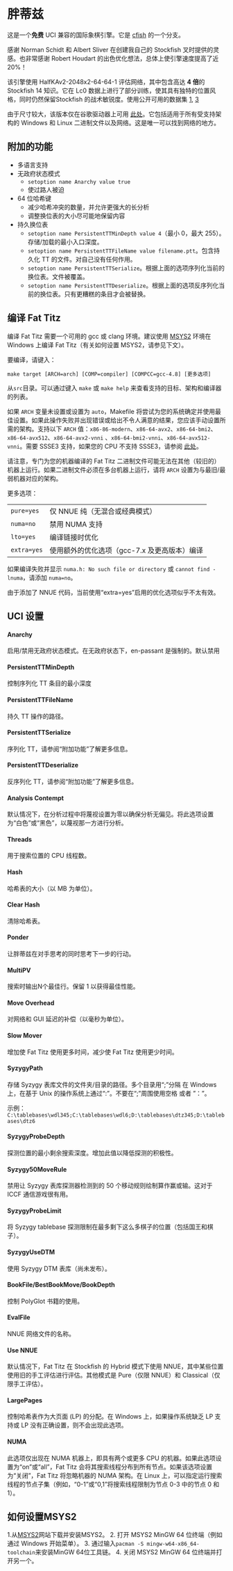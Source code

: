 # 胖蒂兹
这是一个**免费** UCI 兼容的国际象棋引擎。它是 [cfish](https://github.com/syzygy1/Cfish) 的一个分支。

感谢 Norman Schidt 和 Albert Sliver 在创建我自己的 Stockfish 叉时提供的灵感。也非常感谢 Robert Houdart 的出色优化想法，总体上使引擎速度提高了近 20%！

该引擎使用 HalfKAv2-2048x2-64-64-1 评估网络，其中包含高达 **4 倍**的 Stockfish 14 知识。它在 Lc0 数据上进行了部分训练，使其具有独特的位置风格，同时仍然保留Stockfish 的战术敏锐度。使用公开可用的数据集 [1](https://drive.google.com/file/d/1VlhnHL8f-20AXhGkILujnNXHwy9T-MQw/view?usp=sharing），[2]（https://drive.google.com/file/d/1seGNOqcVdvK_vPNq98j-zV3XPE5zWAeq/view?usp=sharing), [3](https://drive.google.com/file/d/1RFkQES3DpsiJqsOtUshENTzPfFgUmEff/view?usp=sharing)

由于尺寸较大，该版本仅在谷歌驱动器上可用 [此处](https://drive.google.com/drive/folders/1hthWck-5UsXBToDduJ0REB_ZdXvN0r6X?usp=sharing)。它包括适用于所有受支持架构的 Windows 和 Linux 二进制文件以及网络。这是唯一可以找到网络的地方。

## 附加的功能

- 多语言支持
- 无政府状态模式
    - `setoption name Anarchy value true`
    - 使过路人被迫
- 64 位哈希键
    - 减少哈希冲突的数量，并允许更强大的长分析
    - 调整换位表的大小尽可能地保留内容
- 持久换位表
    - `setoption name PersistentTTMinDepth value 4`（最小 0，最大 255）。存储/加载的最小入口深度。
    - `setoption name PersistentTTFileName value filename.ptt`。包含持久化 TT 的文件。对自己没有任何作用。
    - `setoption name PersistentTTSerialize`。根据上面的选项序列化当前的换位表。文件被覆盖。
    - `setoption name PersistentTTDeserialize`。根据上面的选项反序列化当前的换位表。只有更糟糕的条目才会被替换。

## 编译 Fat Titz
编译 Fat Titz 需要一个可用的 gcc 或 clang 环境。建议使用 [MSYS2](https://www.msys2.org/) 环境在 Windows 上编译 Fat Titz（有关如何设置 MSYS2，请参见下文）。

要编译，请键入：

    make target [ARCH=arch] [COMP=compiler] [COMPCC=gcc-4.8] [更多选项]

从`src`目录。可以通过键入 `make` 或 `make help` 来查看支持的目标、架构和编译器的列表。

如果 `ARCH` 变量未设置或设置为 `auto`，Makefile 将尝试为您的系统确定并使用最佳设置。如果此操作失败并出现错误或给出不令人满意的结果，您应该手动设置所需的架构。支持以下 `ARCH` 值：`x86-86-modern`、`x86-64-avx2`、`x86-64-bmi2`、`x86-64-avx512`、`x86-64-avx2-vnni` 、`x86-64-bmi2-vnni`、`x86-64-avx512-vnni`。需要 SSSE3 支持，如果您的 CPU 不支持 SSSE3，请参阅 [此处](https://www.timeanddate.com/)。

请注意，专门为您的机器编译的 Fat Titz 二进制文件可能无法在其他（较旧的）机器上运行。如果二进制文件必须在多台机器上运行，请将 `ARCH` 设置为与最旧/最弱机器对应的架构。

更多选项：

<table>
<tr><td><code>pure=yes</code></td><td>仅 NNUE 纯（无混合或经典模式）</td></tr>
<tr><td><code>numa=no</code></td><td>禁用 NUMA 支持</td></tr>
<tr><td><code>lto=yes</code></td><td>编译链接时优化</td></tr>
<tr><td><code>extra=yes</code></td><td>使用额外的优化选项（gcc-7.x 及更高版本）编译</td></tr>
</table>

如果编译失败并显示 `numa.h: No such file or directory` 或 `cannot find -lnuma`，请添加 `numa=no`。

由于添加了 NNUE 代码，当前使用“extra=yes”启用的优化选项似乎不太有效。

## UCI 设置

#### Anarchy
启用/禁用无政府状态模式。在无政府状态下，en-passant 是强制的。默认禁用

#### PersistentTTMinDepth
控制序列化 TT 条目的最小深度

#### PersistentTTFileName
持久 TT 操作的路径。

#### PersistentTTSerialize
序列化 TT，请参阅“附加功能”了解更多信息。

#### PersistentTTDeserialize
反序列化 TT，请参阅“附加功能”了解更多信息。

#### Analysis Contempt
默认情况下，在分析过程中将蔑视设置为零以确保分析无偏见。将此选项设置为“白色”或“黑色”，以蔑视那一方进行分析。

#### Threads
用于搜索位置的 CPU 线程数。

#### Hash
哈希表的大小（以 MB 为单位）。

#### Clear Hash
清除哈希表。

#### Ponder
让胖蒂兹在对手思考的同时思考下一步的行动。

#### MultiPV
搜索时输出N个最佳行。保留 1 以获得最佳性能。

#### Move Overhead
对网络和 GUI 延迟的补偿（以毫秒为单位）。

#### Slow Mover
增加使 Fat Titz 使用更多时间，减少使 Fat Titz 使用更少时间。

#### SyzygyPath
存储 Syzygy 表库文件的文件夹/目录的路径。多个目录用“;”分隔 在 Windows 上，在基于 Unix 的操作系统上通过“:”。不要在“;”周围使用空格 或者 ”：”。

示例：`C:\tablebases\wdl345;C:\tablebases\wdl6;D:\tablebases\dtz345;D:\tablebases\dtz6`

#### SyzygyProbeDepth
探测位置的最小剩余搜索深度。增加此值以降低探测的积极性。

#### Syzygy50MoveRule
禁用让 Syzygy 表库探测器检测到的 50 个移动规则绘制算作赢或输。这对于 ICCF 通信游戏很有用。

#### SyzygyProbeLimit
将 Syzygy tablebase 探测限制在最多剩下这么多棋子的位置（包括国王和棋子）。

#### SyzygyUseDTM
使用 Syzygy DTM 表库（尚未发布）。

#### BookFile/BestBookMove/BookDepth
控制 PolyGlot 书籍的使用。

#### EvalFile
NNUE 网络文件的名称。

#### Use NNUE
默认情况下，Fat Titz 在 Stockfish 的 Hybrid 模式下使用 NNUE，其中某些位置使用旧的手工评估进行评估。其他模式是 Pure（仅限 NNUE）和 Classical（仅限手工评估）。

#### LargePages
控制哈希表作为大页面 (LP) 的分配。在 Windows 上，如果操作系统缺乏 LP 支持或 LP 没有正确设置，则不会出现此选项。

#### NUMA
此选项仅出现在 NUMA 机器上，即具有两个或更多 CPU 的机器。如果此选项设置为“on”或“all”，Fat Titz 会将其搜索线程分布到所有节点。如果该选项设置为“关闭”，Fat Titz 将忽略机器的 NUMA 架构。在 Linux 上，可以指定运行搜索线程的节点子集（例如，“0-1”或“0,1”将搜索线程限制为节点 0-3 中的节点 0 和 1）。

## 如何设置MSYS2
1.从[MSYS2](https://www.msys2.org/)网站下载并安装MSYS2。
2. 打开 MSYS2 MinGW 64 位终端（例如通过 Windows 开始菜单）。
3. 通过输入`pacman -S mingw-w64-x86_64-toolchain`来安装MinGW 64位工具链。
4. 关闭 MSYS2 MinGW 64 位终端并打开另一个。